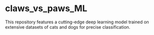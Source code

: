 # claws_vs_paws_ML
 This repository features a cutting-edge deep learning model trained on extensive datasets of cats and dogs for precise classification.
